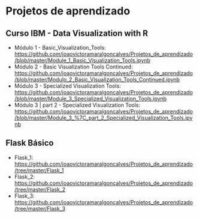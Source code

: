 # Projetos de aprendizado

## Curso IBM - Data Visualization with R
- Módulo 1 - Basic_Visualization_Tools: 
https://github.com/joaovictoramaralgoncalves/Projetos_de_aprendizado/blob/master/Module_1_Basic_Visualization_Tools.ipynb
- Módulo 2 - Basic Visualization Tools Continued: https://github.com/joaovictoramaralgoncalves/Projetos_de_aprendizado/blob/master/Modulo_2_Basic_Visualization_Tools_Continued.ipynb
- Módulo 3 - Specialized Visualization Tools:
https://github.com/joaovictoramaralgoncalves/Projetos_de_aprendizado/blob/master/Module_3_Specialized_Visualization_Tools.ipynb
- Módulo 3 | part 2 - Specialized Visualization Tools:
https://github.com/joaovictoramaralgoncalves/Projetos_de_aprendizado/blob/master/Module_3_%7C_part_2_Specialized_Visualization_Tools.ipynb

## Flask Básico
- Flask_1: https://github.com/joaovictoramaralgoncalves/Projetos_de_aprendizado/tree/master/Flask_1
- Flask_2: https://github.com/joaovictoramaralgoncalves/Projetos_de_aprendizado/tree/master/Flask_2
- Flask_3: https://github.com/joaovictoramaralgoncalves/Projetos_de_aprendizado/tree/master/Flask_3
